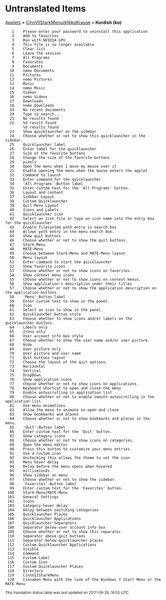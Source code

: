 # Untranslated Items
[Applets](../../../README.md) &#187; [CinnVIIStarkMenu@NikoKrause](../README.md) &#187; **Kurdish (ku)**

       1	Please enter your password to uninstall this application
       2	Add to favorites
       3	Run with NVIDIA GPU
       4	This file is no longer available
       5	Clear list
       6	Leave the session
       7	All Programs
       8	Favorites
       9	Documents
      10	nemo Documents
      11	Pictures
      12	nemo Pictures
      13	Music
      14	nemo Music
      15	Videos
      16	nemo Videos
      17	Downloads
      18	nemo Downloads
      19	No recent documents
      20	Type to search...
      21	No results found
      22	%d result found
            %d results found
      23	Show quicklauncher on the sidebar
      24	Choose whether or not to show this quicklauncher in the sidebar.
      25	Quicklauncher label
      26	Enter label for the quicklauncher
      27	Size of the favorite buttons
      28	Change the size of the favorite buttons
      29	pixels
      30	Open the menu when I move my mouse over it
      31	Enable opening the menu when the mouse enters the applet
      32	Command to launch
      33	Enter command for the quicklauncher
      34	'All Programs'-Button label
      35	Enter custom text for the 'All Programs' button.
      36	Layout and content
      37	Sidebar Layout
      38	Custom Quicklauncher
      39	Quit Menu Layout
      40	Icons and Labels
      41	Quicklauncher icon
      42	Select an icon file or type an icon name into the entry box for the quicklauncher
      43	Enable filesystem path entry in search box
      44	Allows path entry in the menu search box.
      45	Show quit buttons
      46	Choose whether or not to show the quit buttons.
      47	Stark-Menu
      48	MATE-Menu
      49	Choose between Stark-Menu and MATE-Menu layout
      50	Menu layout
      51	Enter command to start the quicklauncher
      52	Show favorite icons
      53	Choose whether or not to show icons on favorites.
      54	Show context menu icons
      55	Choose whether or not to show icons on context menus.
      56	Show application's description under their titles
      57	Choose whether or not to show the application description on the application buttons.
      58	'Menu'-Button label
      59	Enter custom text to show in the panel.
      60	Icon
      61	Select an icon to show in the panel.
      62	Quicklauncher button style
      63	Choose whether to show icons and/or labels on the quicklauncher buttons.
      64	Labels only
      65	Icons only
      66	User account info box style
      67	Choose whether to show the user name and/or user picture.
      68	Hide
      69	User picture only
      70	User picture and user name
      71	Quit buttons layout
      72	Choose the layout of the quit options.
      73	Horizontal
      74	Vertical
      75	DropDown
      76	Show application icons
      77	Choose whether or not to show icons on applications.
      78	Keyboard shortcut to open and close the menu
      79	Enable autoscrolling in application list
      80	Choose whether or not to enable smooth autoscrolling in the application list.
      81	Use menu animations
      82	Allow the menu to animate on open and close
      83	Show bookmarks and places
      84	Choose whether or not to show bookmarks and places in the menu.
      85	'Quit'-Button label
      86	Enter custom text for the 'Quit' button.
      87	Show category icons
      88	Choose whether or not to show icons on categories.
      89	Open the menu editor
      90	Press this button to customize your menu entries.
      91	Use a custom icon
      92	Unchecking this allows the theme to set the icon
      93	Menu hover delay
      94	Delay before the menu opens when hovered
      95	milliseconds
      96	Show sidebar on menu
      97	Choose whether or not to show the sidebar.
      98	'Favorites'-Button label
      99	Enter custom text for the 'Favorites' button.
     100	Stark-Menu/MATE-Menu
     101	General Settings
     102	Icons
     103	Category hover delay
     104	Delay between switching categories
     105	Quicklauncher Places
     106	Quicklauncher Applications
     107	Quicklauncher Separators
     108	Separator below user account info box
     109	Choose whether or not to show this separator.
     110	Separator above quit buttons
     111	Separator below quicklauncher places
     112	Custom Quicklauncher Applications
     113	Visible
     114	Command
     115	Custom Label
     116	Custom Icon
     117	Custom Quicklauncher Places
     118	Directory
     119	CinnVIIStarkMenu
     120	Cinnamon Menu with the look of the Windows 7 Start Menu or the MATE Menu

<sup>This translation status table was last updated on 2017-09-28, 16:52 UTC.</sup>
